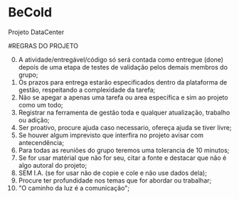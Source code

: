 # BeCold
Projeto DataCenter 


#REGRAS DO PROJETO

0. A atividade/entregável/código só será contada como entregue (done) depois de uma etapa de testes de validação pelos demais membros do grupo;
1. Os prazos para entrega estarão especificados dentro da plataforma de gestão, respeitando a complexidade da tarefa;
2. Não se apegar a apenas uma tarefa ou area específica e sim ao projeto como um todo;
3. Registrar na ferramenta de gestão toda e qualquer atualização, trabalho ou adição;
4. Ser proativo, procure ajuda caso necessario, ofereça ajuda se tiver livre;
5. Se houver algum imprevisto que interfira no projeto avisar com antecendência;
6. Para todas as reuniões do grupo teremos uma tolerancia de 10 minutos;
7. Se for usar matérial que não for seu, citar a fonte e destacar que não é algo autoral do projeto;
8. SEM I.A. (se for usar não de copie e cole e não use dados dela);
9. Procure ter profundidade nos temas que for abordar ou trabalhar;
10. "O caminho da luz é a comunicação";
